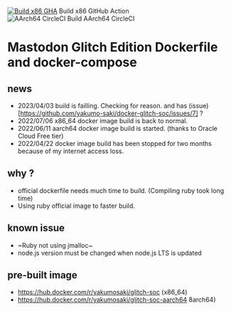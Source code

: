 [![Build x86 GHA](https://github.com/yakumo-saki/docker-glitch-soc/actions/workflows/image-build.yml/badge.svg)](https://github.com/yakumo-saki/docker-glitch-soc/actions/workflows/image-build.yml) Build x86 GitHub Action  
![AArch64 CircleCI](https://circleci.com/gh/yakumo-saki/docker-glitch-soc.svg?style=shield) Build AArch64 CircleCI  


# Mastodon Glitch Edition Dockerfile and docker-compose

## news

* 2023/04/03 build is failling. Checking for reason. and has (issue)[https://github.com/yakumo-saki/docker-glitch-soc/issues/7] ?
* 2022/07/06 x86_64 docker image build is back to normal.
* 2022/06/11 aarch64 docker image build is started. (thanks to Oracle Cloud Free tier)
* 2022/04/22 docker image build has been stopped for two months because of my internet access loss.

## why ?

* official dockerfile needs much time to build. (Compiling ruby took long time)
* Using ruby official image to faster build.

## known issue

* ~Ruby not using jmalloc~
* node.js version must be changed when node.js LTS is updated

## pre-built image 

* https://hub.docker.com/r/yakumosaki/glitch-soc  (x86_64)
* https://hub.docker.com/r/yakumosaki/glitch-soc-aarch64 8arch64)
